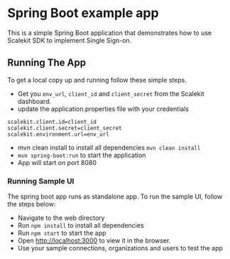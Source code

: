 # Spring Boot example app

This is a simple Spring Boot application that demonstrates how to use Scalekit SDK to implement Single Sign-on.

## Running The App

To get a local copy up and running follow these simple steps.


 - Get you ```env_url```, ```client_id``` and ```client_secret``` from the Scalekit dashboard.
 - update the application.properties file with your credentials
```
scalekit.client.id=client_id
scalekit.client.secret=client_secret
scalekit.environment.url=env_url
```

 - mvn clean install to install all dependencies
``mvn clean install``
 - ``mvn spring-boot:run`` to start the application
- App will start on port 8080



### Running Sample UI
The spring boot app runs as standalone app. To run the sample UI, follow the steps below:

- Navigate to the web directory
- Run ``npm install`` to install all dependencies
- Run ``npm start`` to start the app
- Open [http://localhost:3000](http://localhost:3000) to view it in the browser.
- Use your sample connections, organizations and users to test the app